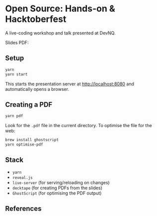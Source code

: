 # Open Source: Hands-on & Hacktoberfest

A live-coding workshop and talk presented at DevNQ.

Slides PDF: <TBD>

## Setup

```bash
yarn
yarn start
```

This starts the presentation server at <http://localhost:8080> and
automatically opens a browser.

## Creating a PDF

```bash
yarn pdf
```

Look for the `.pdf` file in the current directory.  To optimise the file for the web:

```bash
brew install ghostscript
yarn optimise-pdf
```

## Stack

* `yarn`
* `reveal.js`
* `live-server` (for serving/reloading on changes)
* `decktape` (for creating PDFs from the slides)
* `GhostScript` (for optimising the PDF output)

## References

